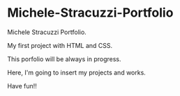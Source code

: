 # Michele-Stracuzzi-Portfolio
Michele Stracuzzi Portfolio. 

My first project with HTML and CSS. 

This porfolio will be always in progress. 

Here, I'm going to insert my projects and works. 

Have fun!! 

